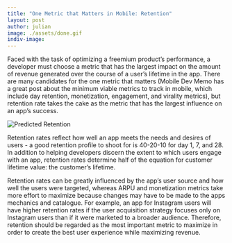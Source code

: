 ```yaml
---
title: "One Metric that Matters in Mobile: Retention"
layout: post
author: julian
image: ./assets/done.gif
indiv-image: 
---
```


Faced with the task of optimizing a freemium product’s performance, a developer must choose a metric that has the largest impact on the amount of revenue generated over the course of a user’s lifetime in the app. There are many candidates for the one metric that matters (Mobile Dev Memo has a great post about the minimum viable metrics to track in mobile, which include day retention, monetization, engagement, and virality metrics), but retention rate takes the cake as the metric that has the largest influence on an app’s success.

![Predicted Retention](../../../../../assets/predicted-retention.png)

Retention rates reflect how well an app meets the needs and desires of users - a good retention profile to shoot for is 40-20-10 for day 1, 7, and 28. In addition to helping developers discern the extent to which users engage with an app, retention rates determine half of the equation for customer lifetime value: the customer’s lifetime. 

Retention rates can be greatly influenced by the app’s user source and how well the users were targeted, whereas ARPU and monetization metrics take more effort to maximize because changes may have to be made to the apps mechanics and catalogue. For example, an app for Instagram users will have higher retention rates if the user acquisition strategy focuses only on Instagram users than if it were marketed to a broader audience. Therefore, retention should be regarded as the most important metric to maximize in order to create the best user experience while maximizing revenue. 



